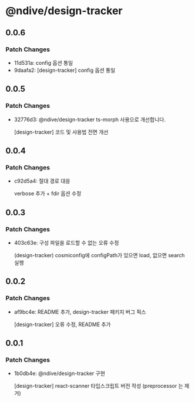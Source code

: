 # @ndive/design-tracker

## 0.0.6

### Patch Changes

- 11d531a: config 옵션 통일
- 9daafa2: [design-tracker] config 옵션 통일

## 0.0.5

### Patch Changes

- 32776d3: @ndive/design-tracker ts-morph 사용으로 개선합니다.

    [design-tracker] 코드 및 사용법 전면 개선

## 0.0.4

### Patch Changes

- c92d5a4: 절대 경로 대응

    verbose 추가 + fdir 옵션 수정

## 0.0.3

### Patch Changes

- 403c63e: 구성 파일을 로드할 수 없는 오류 수정

    (design-tracker) cosmiconfig에 configPath가 있으면 load, 없으면 search 실행

## 0.0.2

### Patch Changes

- af9bc4e: README 추가, design-tracker 패키지 버그 픽스

    [design-tracker] 오류 수정, README 추가

## 0.0.1

### Patch Changes

- 1b0db4e: @ndive/design-tracker 구현

    [design-tracker] react-scanner 타입스크립트 버전 작성 (preprocessor 는 제거)
